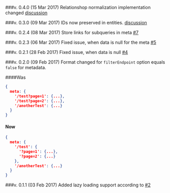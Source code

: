 ###v. 0.4.0 (15 Mar 2017)
Relationshop normalization implementation changed [discussion](https://github.com/yury-dymov/json-api-normalizer/issues/11)

###v. 0.3.0 (09 Mar 2017)
IDs now preserved in entities. [discussion](https://github.com/yury-dymov/json-api-normalizer/issues/3)

###v. 0.2.4 (08 Mar 2017)
Store links for subqueries in meta [#7](https://github.com/yury-dymov/json-api-normalizer/issues/6)

###v. 0.2.3 (06 Mar 2017)
Fixed issue, when data is null for the meta [#5](https://github.com/yury-dymov/json-api-normalizer/pull/5)

###v. 0.2.1 (28 Feb 2017)
Fixed issue, when data is null [#4](https://github.com/yury-dymov/json-api-normalizer/issues/4)

###v. 0.2.0 (09 Feb 2017)
Format changed for `filterEndpoint` option equals `false` for metadata.

####Was
```JSON
{
  meta: {
    '/test?page=1': {...},
    '/test?page=2': {...},
    '/anotherTest': {...}
  }
}
```

#### Now
```JSON
{
  meta: {
    '/test': {
      '?page=1': {...},
      '?page=2': {...}
    },
    '/anotherTest': {...}
  }
}
```

###v. 0.1.1 (03 Feb 2017)
Added lazy loading support according to [#2](https://github.com/yury-dymov/json-api-normalizer/issues/2)
